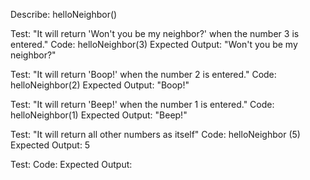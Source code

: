 Describe: helloNeighbor()

Test: "It will return 'Won't you be my neighbor?' when the number 3 is entered."
Code: helloNeighbor(3)
Expected Output: "Won't you be my neighbor?"

Test: "It will return 'Boop!' when the number 2 is entered."
Code: helloNeighbor(2)
Expected Output: "Boop!"

Test: "It will return 'Beep!' when the number 1 is entered."
Code: helloNeighbor(1)
Expected Output: "Beep!"

Test: "It will return all other numbers as itself"
Code: helloNeighbor (5)
Expected Output: 5

Test: 
Code: 
Expected Output: 